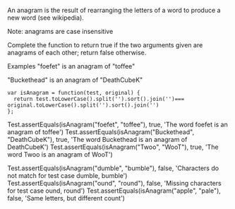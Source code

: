 
An anagram is the result of rearranging the letters of a word to produce a new word (see wikipedia).

Note: anagrams are case insensitive

Complete the function to return true if the two arguments given are anagrams of each other; return false otherwise.

Examples
"foefet" is an anagram of "toffee"

"Buckethead" is an anagram of "DeathCubeK"




```
var isAnagram = function(test, original) {
  return test.toLowerCase().split('').sort().join('')=== original.toLowerCase().split('').sort().join('')
};
```



Test.assertEquals(isAnagram("foefet", "toffee"), true, 'The word foefet is an anagram of toffee')
Test.assertEquals(isAnagram("Buckethead", "DeathCubeK"), true, 'The word Buckethead is an anagram of DeathCubeK')
Test.assertEquals(isAnagram("Twoo", "WooT"), true, 'The word Twoo is an anagram of WooT')

Test.assertEquals(isAnagram("dumble", "bumble"), false, 'Characters do not match for test case dumble, bumble')
Test.assertEquals(isAnagram("ound", "round"), false, 'Missing characters for test case ound, round')
Test.assertEquals(isAnagram("apple", "pale"), false, 'Same letters, but different count')


